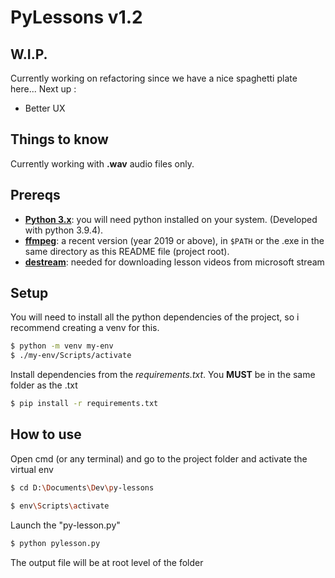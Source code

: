 # PyLessons v1.2

## W.I.P.
Currently working on refactoring since we have a nice spaghetti plate here...
Next up : 
  - Better UX
   
## Things to know
Currently working with **.wav** audio files only.

## Prereqs
- [**Python 3.x**](https://www.python.org/): you will need python installed on your system. (Developed with python 3.9.4).
- [**ffmpeg**](https://www.ffmpeg.org/): a recent version (year 2019 or above), in `$PATH` or the .exe in the same directory as this README file (project root).
- [**destream**](https://github.com/snobu/destreamer): needed for downloading lesson videos from microsoft stream

## Setup
You will need to install all the python dependencies of the project, so i recommend creating a venv for this.
```sh
$ python -m venv my-env
$ ./my-env/Scripts/activate
```
Install dependencies from the *requirements.txt*. You **MUST** be in the same folder as the .txt
```sh
$ pip install -r requirements.txt
```

## How to use

Open cmd (or any terminal) and go to the project folder and activate the virtual env

```sh
$ cd D:\Documents\Dev\py-lessons
```
```sh
$ env\Scripts\activate
```
Launch the "py-lesson.py"

```sh
$ python pylesson.py
```
The output file will be at root level of the folder

